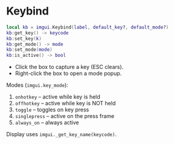 # Keybind

```lua
local kb = imgui.Keybind(label, default_key?, default_mode?)
kb:get_key() -> keycode
kb:set_key(k)
kb:get_mode() -> mode
kb:set_mode(mode)
kb:is_active() -> bool
```
- Click the box to capture a key (ESC clears).
- Right-click the box to open a mode popup.

Modes (`imgui.key_mode`):
1. `onhotkey` – active while key is held
2. `offhotkey` – active while key is NOT held
3. `toggle` – toggles on key press
4. `singlepress` – active on the press frame
5. `always_on` – always active

Display uses `imgui._get_key_name(keycode)`. 